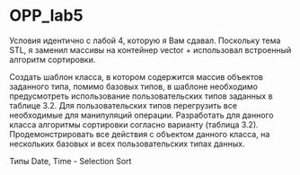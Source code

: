 # OPP_lab5

Условия идентично с лабой 4, которую я Вам сдавал. Поскольку тема STL, я заменил массивы на контейнер vector + использовал встроенный алгоритм сортировки.

Создать шаблон класса, в котором содержится массив объектов заданного типа, помимо базовых типов, в шаблоне необходимо предусмотреть использование пользовательских типов заданных в таблице 3.2. Для пользовательских типов перегрузить все необходимые для манипуляций операции.
Разработать для данного класса алгоритмы сортировки согласно варианту (таблица 3.2).
Продемонстрировать все действия с объектом данного класса, на нескольких базовых и всех пользовательских типах данных.

Типы Date, Time - Selection Sort
